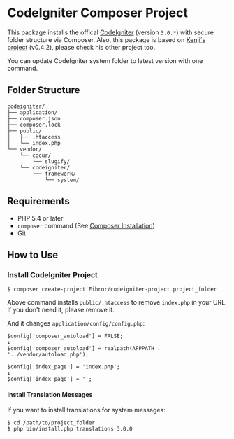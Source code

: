 # CodeIgniter Composer Project

This package installs the offical [CodeIgniter](https://github.com/bcit-ci/CodeIgniter) (version `3.0.*`) with secure folder structure via Composer.
Also, this package is based on [Kenji´s project](https://github.com/kenjis/codeigniter-composer-installer) (v0.4.2), please check his other project too.

You can update CodeIgniter system folder to latest version with one command.

## Folder Structure

```
codeigniter/
├── application/
├── composer.json
├── composer.lock
├── public/
│   ├── .htaccess
│   └── index.php
└── vendor/
    └── cocur/
        └── slugify/
    └── codeigniter/
        └── framework/
            └── system/
```

## Requirements

* PHP 5.4 or later
* `composer` command (See [Composer Installation](https://getcomposer.org/doc/00-intro.md#installation-linux-unix-osx))
* Git

## How to Use

### Install CodeIgniter Project

```
$ composer create-project Eihror/codeigniter-project project_folder
```

Above command installs `public/.htaccess` to remove `index.php` in your URL. If you don't need it, please remove it.

And it changes `application/config/config.php`:

~~~
$config['composer_autoload'] = FALSE;
↓
$config['composer_autoload'] = realpath(APPPATH . '../vendor/autoload.php');
~~~

~~~
$config['index_page'] = 'index.php';
↓
$config['index_page'] = '';
~~~


#### Install Translation Messages

If you want to install translations for system messages:

```
$ cd /path/to/project_folder
$ php bin/install.php translations 3.0.0
```